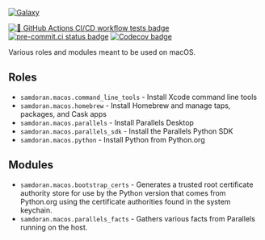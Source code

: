 [![Galaxy](https://img.shields.io/badge/galaxy-samdoran.macos-blue)](https://galaxy.ansible.com/samdoran/macos)

[![🧪 GitHub Actions CI/CD workflow tests badge]][GHA workflow runs list]
[![pre-commit.ci status badge]][pre-commit.ci results page]
[![Codecov badge]][Codecov coverage page]

Various roles and modules meant to be used on macOS.

## Roles ##

- `samdoran.macos.command_line_tools` - Install Xcode command line tools
- `samdoran.macos.homebrew` - Install Homebrew and manage taps, packages, and Cask apps
- `samdoran.macos.parallels` - Install Parallels Desktop
- `samdoran.macos.parallels_sdk` - Install the Parallels Python SDK
- `samdoran.macos.python` - Install Python from Python.org

## Modules ##

- `samdoran.macos.bootstrap_certs` - Generates a trusted root certificate authority store for use by the Python version that comes from Python.org using the certificate authorities found in the system keychain.
- `samdoran.macos.parallels_facts` - Gathers various facts from Parallels running on the host.


[🧪 GitHub Actions CI/CD workflow tests badge]:
https://github.com/samdoran/ansible-collection-macos/actions/workflows/ansible-test.yml/badge.svg?branch=main&event=push
[GHA workflow runs list]:
https://github.com/samdoran/ansible-collection-macos/actions/workflows/ansible-test.yml?query=branch%3Amain

[pre-commit.ci results page]:
https://results.pre-commit.ci/latest/github/samdoran/ansible-collection-macos/main
[pre-commit.ci status badge]:
https://results.pre-commit.ci/badge/github/samdoran/ansible-collection-macos/main.svg

[Codecov badge]: https://img.shields.io/codecov/c/github/samdoran/ansible-collection-macos
[Codecov coverage page]: https://codecov.io/gh/samdoran/ansible-collection-macos
